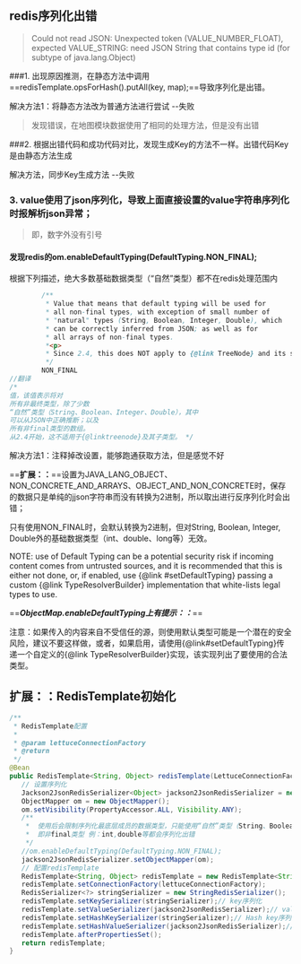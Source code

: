 ## redis序列化出错

> Could not read JSON: Unexpected token (VALUE_NUMBER_FLOAT), expected VALUE_STRING: need JSON String that contains type id (for subtype of java.lang.Object)

###1. 出现原因推测，在静态方法中调用==redisTemplate.opsForHash().putAll(key, map);==导致序列化是出错。

解决方法1：将静态方法改为普通方法进行尝试 --失败

> 发现错误，在地图模块数据使用了相同的处理方法，但是没有出错

###2. 根据出错代码和成功代码对比，发现生成Key的方法不一样。出错代码Key是由静态方法生成

解决方法，同步Key生成方法 --失败

### 3. value使用了json序列化，导致上面直接设置的value字符串序列化时报解析json异常；

> 即，数字外没有引号

#### 发现redis的om.enableDefaultTyping(DefaultTyping.NON_FINAL);

根据下列描述，绝大多数基础数据类型（“自然”类型）都不在redis处理范围内

```java
		/**
         * Value that means that default typing will be used for
         * all non-final types, with exception of small number of
         * "natural" types (String, Boolean, Integer, Double), which
         * can be correctly inferred from JSON; as well as for
         * all arrays of non-final types.
         *<p>
         * Since 2.4, this does NOT apply to {@link TreeNode} and its subtypes.
         */
        NON_FINAL
//翻译
/*
值，该值表示将对
所有非最终类型，除了少数
“自然”类型（String、Boolean、Integer、Double），其中
可以从JSON中正确推断；以及
所有非final类型的数组。
从2.4开始，这不适用于{@linktreenode}及其子类型。 */
```

解决方法1：注释掉改设置，能够跑通获取方法，但是感觉不好





==**扩展：：**==设置为JAVA_LANG_OBJECT、NON_CONCRETE_AND_ARRAYS、OBJECT_AND_NON_CONCRETE时，保存的数据只是单纯的jjson字符串而没有转换为2进制，所以取出进行反序列化时会出错；

只有使用NON_FINAL时，会默认转换为2进制，但对String, Boolean, Integer, Double外的基础数据类型（int、double、long等）无效。

NOTE: use of Default Typing can be a potential security risk if incoming  content comes from untrusted sources, and it is recommended that this is either not done, or, if enabled, use {@link #setDefaultTyping} passing a custom {@link TypeResolverBuilder} implementation that white-lists  legal types to use.



==***ObjectMap.enableDefaultTyping上有提示：：***==

 注意：如果传入的内容来自不受信任的源，则使用默认类型可能是一个潜在的安全风险，建议不要这样做，或者，如果启用，请使用{@link#setDefaultTyping}传递一个自定义的{@link TypeResolverBuilder}实现，该实现列出了要使用的合法类型。 

## 扩展：：RedisTemplate初始化

```java
/**
 * RedisTemplate配置
 *
 * @param lettuceConnectionFactory
 * @return
 */
@Bean
public RedisTemplate<String, Object> redisTemplate(LettuceConnectionFactory lettuceConnectionFactory) {
   // 设置序列化
   Jackson2JsonRedisSerializer<Object> jackson2JsonRedisSerializer = new Jackson2JsonRedisSerializer<Object>(Object.class);
   ObjectMapper om = new ObjectMapper();
   om.setVisibility(PropertyAccessor.ALL, Visibility.ANY);
   /**
    *  使用后会限制序列化最底层成员的数据类型，只能使用“自然”类型（String、Boolean、Integer、Double）
    *  即非final类型 例：int,double等都会序列化出错
    */
   //om.enableDefaultTyping(DefaultTyping.NON_FINAL);
   jackson2JsonRedisSerializer.setObjectMapper(om);
   // 配置redisTemplate
   RedisTemplate<String, Object> redisTemplate = new RedisTemplate<String, Object>();
   redisTemplate.setConnectionFactory(lettuceConnectionFactory);
   RedisSerializer<?> stringSerializer = new StringRedisSerializer();
   redisTemplate.setKeySerializer(stringSerializer);// key序列化
   redisTemplate.setValueSerializer(jackson2JsonRedisSerializer);// value序列化
   redisTemplate.setHashKeySerializer(stringSerializer);// Hash key序列化
   redisTemplate.setHashValueSerializer(jackson2JsonRedisSerializer);// Hash value序列化
   redisTemplate.afterPropertiesSet();
   return redisTemplate;
}
```

